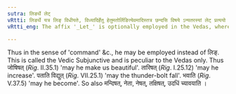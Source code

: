 ```yaml
---
sutra: लिङर्थे लेट्
vRtti: लिङर्थे यत्र लिङ् विधीयते, विध्यादिर्हेतु हेतुमतोर्लिङित्येवमादिस्तत्र छन्दसि विषये ऽन्यतरस्यां लेट् प्रत्ययो भवति ॥
vRtti_eng: The affix '_Let_' is optionally employed in the Vedas, wherever the Potential can be used.

---
```

Thus in the sense of 'command' &c., he may be employed instead of लिङ्. This is called the Vedic Subjunctive and is peculiar to the Vedas only. Thus जोषिषत् (_Rig_. II.35.1) 'may he make us beautiful'. तारिषत् (_Rig_. I.25.12) 'may he increase'. पताति विद्युत् (_Rig_. VII.25.1) 'may the thunder-bolt fall'. भवाति (_Rig_. V.37.5) 'may he become'. So also मन्दिषत्, नेता, नेषत्, तक्षिषत्, उदधिं च्यावयाति ।